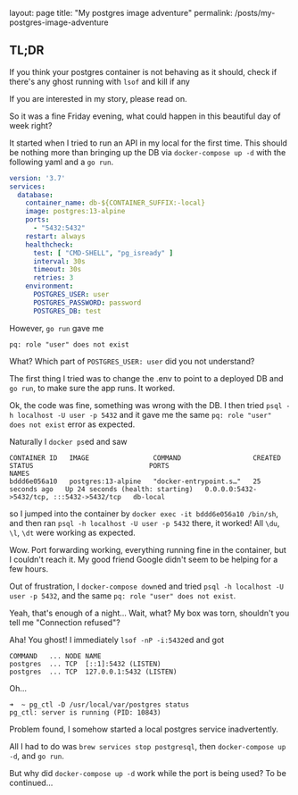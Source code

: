 layout: page
title: "My postgres image adventure"
permalink: /posts/my-postgres-image-adventure

## TL;DR

If you think your postgres container is not behaving as it should, check if there's any ghost running with `lsof` and kill if any

If you are interested in my story, please read on.

So it was a fine Friday evening, what could happen in this beautiful day of week right?

It started when I tried to run an API in my local for the first time. This should be nothing more than bringing up the DB via `docker-compose up -d` with the following yaml and a `go run`.

```yaml
version: '3.7'
services:
  database:
    container_name: db-${CONTAINER_SUFFIX:-local}
    image: postgres:13-alpine
    ports:
      - "5432:5432"
    restart: always
    healthcheck:
      test: [ "CMD-SHELL", "pg_isready" ]
      interval: 30s
      timeout: 30s
      retries: 3
    environment:
      POSTGRES_USER: user
      POSTGRES_PASSWORD: password
      POSTGRES_DB: test
```

However, `go run` gave me

```
pq: role "user" does not exist
```

What? Which part of `POSTGRES_USER: user` did you not understand?

The first thing I tried was to change the .env to point to a deployed DB and `go run`, to make sure the app runs. It worked.

Ok, the code was fine, something was wrong with the DB. I then tried `psql -h localhost -U user -p 5432` and it gave me the same `pq: role "user" does not exist` error as expected.

Naturally I `docker ps`ed and saw

```
CONTAINER ID   IMAGE                COMMAND                  CREATED          STATUS                             PORTS                                       NAMES
bddd6e056a10   postgres:13-alpine   "docker-entrypoint.s…"   25 seconds ago   Up 24 seconds (health: starting)   0.0.0.0:5432->5432/tcp, :::5432->5432/tcp   db-local
```

so I jumped into the container by `docker exec -it bddd6e056a10 /bin/sh`, and then ran `psql -h localhost -U user -p 5432` there, it worked! All `\du`, `\l`, `\dt` were working as expected.

Wow. Port forwarding working, everything running fine in the container, but I couldn't reach it. My good friend Google didn't seem to be helping for a few hours.

Out of frustration, I `docker-compose down`ed and tried `psql -h localhost -U user -p 5432`, and the same `pq: role "user" does not exist`.

Yeah, that's enough of a night... Wait, what? My box was torn, shouldn't you tell me "Connection refused"?

Aha! You ghost! I immediately `lsof -nP -i:5432`ed and got

```
COMMAND   ... NODE NAME
postgres  ... TCP  [::1]:5432 (LISTEN)
postgres  ... TCP  127.0.0.1:5432 (LISTEN)
```

Oh...

```
➜  ~ pg_ctl -D /usr/local/var/postgres status
pg_ctl: server is running (PID: 10843)
```

Problem found, I somehow started a local postgres service inadvertently.

All I had to do was `brew services stop postgresql`, then `docker-compose up -d`, and `go run`.

But why did `docker-compose up -d` work while the port is being used? To be continued...
